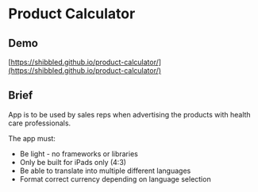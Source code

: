 # Product Calculator

## Demo
[https://shibbled.github.io/product-calculator/](https://shibbled.github.io/product-calculator/)

## Brief
App is to be used by sales reps when advertising the products with health care professionals.

The app must:
- Be light - no frameworks or libraries
- Only be built for iPads only (4:3)
- Be able to translate into multiple different languages
- Format correct currency depending on language selection
